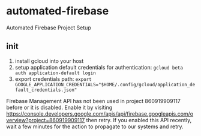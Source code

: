 # automated-firebase
Automated Firebase Project Setup

## init

1. install gcloud into your host
1. setup application default credentials for authentication: `gcloud beta auth application-default login`
1. export credentials path: `export GOOGLE_APPLICATION_CREDENTIALS="$HOME/.config/gcloud/application_default_credentials.json"`



Firebase Management API has not been used in project 860919909117 before or it is disabled. Enable it by visiting https://console.developers.google.com/apis/api/firebase.googleapis.com/overview?project=860919909117 then retry. If you enabled this API recently, wait a few minutes for the action to propagate to our systems and retry.
